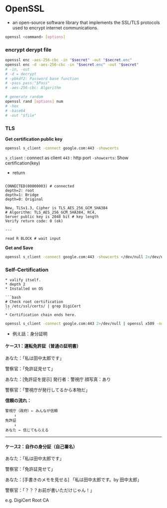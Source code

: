 # OpenSSL 
* an open-source software library that implements the SSL/TLS protocols used to encrypt internet communications.


```bash
openssl <command> [options]
```

### encrypt derypt file

```bash
openssl enc -aes-256-cbc -in "$secret" -out "$secret.enc"
openssl enc -d -aes-256-cbc -in "$secret.enc" -out "$secret"
# -in, -out
# -d = decrypt
# -pbkdf2: Password base function
# -pass pass:"$Pass"
# -aes-256-cbc: Algorithm
```


```bash
# generate random
openssl rand [options] num
# -hex
# -base64
# -out "$file"
```

### TLS

**Get certification public key**

```bash
openssl s_client -connect google.com:443 -showcerts
```

`s_client` : connect as client
`443` : http port
`-showcerts`: Show certification(key)

* return

```

CONNECTED(00000003) # connected
depth=2: root
depth=1: Bridge
depth=0: Original

New, TLSv1.3, Cipher is TLS_AES_256_GCM_SHA384
# Algorithm: TLS_AES_256_GCM_SHA384, RC4, 
Server public key is 2048 bit # key length
Verify return code: 0 (ok)

---

read R BLOCK # wait input

```


**Get and Save**

```bash
openssl s_client -connect google.com:443 -showcerts </dev/null 2>/dev/null | openssl x509 -outform PEM > certification.crt
```

### Self-Certification
    * valify itself.
    * depth 2
    * Installed on OS

    ```bash
    # Check root certification
    ls /etc/ssl/certs/ | grep DigiCert
    ```
    * Certification chain ends here.


```bash
openssl s_client -connect google.com:443 2>/dev/null | openssl x509 -noout -subject -issuer
```

* 例え話：身分証明

#### ケース1：運転免許証（普通の証明書）

あなた：「私は田中太郎です」

警察官：「免許証見せて」

あなた：[免許証を提示]
        発行者：警視庁
        顔写真：あり
        
警察官：「警視庁が発行してるから本物だ」


**信頼の流れ：**
```
警視庁（政府）← みんなが信頼
    ↓
免許証
    ↓
あなた ← 信じてもらえる
```

---

#### ケース2：自作の身分証（自己署名）

あなた：「私は田中太郎です」

警察官：「免許証見せて」

あなた：[手書きのメモを見せる]
        「私は田中太郎です。by 田中太郎」
        
警察官：「？？？お前が書いただけじゃん！」


e.g. DigiCert Root CA
